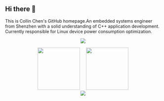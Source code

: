 ## Hi there 👋
This is Collin Chen's GitHub homepage.An embedded systems engineer from Shenzhen with a solid understanding of C++ application development. Currently responsible for Linux device power consumption optimization.

<p align="center">
<img src="https://capsule-render.vercel.app/api?type=waving&color=timeGradient&height=300&&section=footer&text={WELCOME}&fontSize=90&fontAlign=50&fontAlignY=70&desc={COLLIN.CHEN'S_HOME_PAGE}&descAlign=50&descSize=30&descAlignY=40&animation=twinkling" />
</p>

<div align="center">
  <img height="137px" src="https://github-readme-stats.vercel.app/api?username=czy67890&hide_title=true&hide_border=true&show_icons=true&line_height=21&text_color=000&icon_color=000&bg_color=0,ea6161,ffc64d,fffc4d,52fa5a&theme=graywhite" />
  &nbsp;&nbsp;&nbsp;
  <img height="137px" src="https://github-readme-stats.vercel.app/api/top-langs/?username=sun0225SUN&hide_title=true&hide_border=true&layout=compact&langs_count=6&text_color=000&icon_color=fff&bg_color=0,52fa5a,4dfcff,c64dff&theme=graywhite" />
</div>

<div align="center"> <img src="https://github-readme-streak-stats.herokuapp.com/?user=czy67890" /> </div>





